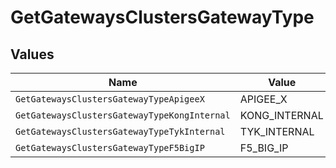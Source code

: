 # GetGatewaysClustersGatewayType


## Values

| Name                                         | Value                                        |
| -------------------------------------------- | -------------------------------------------- |
| `GetGatewaysClustersGatewayTypeApigeeX`      | APIGEE_X                                     |
| `GetGatewaysClustersGatewayTypeKongInternal` | KONG_INTERNAL                                |
| `GetGatewaysClustersGatewayTypeTykInternal`  | TYK_INTERNAL                                 |
| `GetGatewaysClustersGatewayTypeF5BigIP`      | F5_BIG_IP                                    |